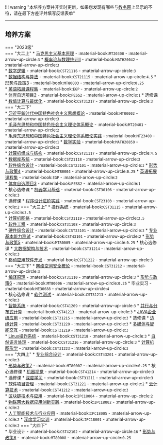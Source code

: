 !!! warning "本培养方案并非实时更新，如果您发现有哪些与[教务网](https://my.cqu.edu.cn)上显示的不符，请在最下方差评并填写反馈表单"

---

## 培养方案

=== "2023级"  
    === "大二上"
        * [马克思主义基本原理](../../../课程/马克思主义基本原理.md) - :material-book:`MT20300` - :material-arrow-up-circle:`3`
        * [概率论与数理统计Ⅱ](../../../课程/概率论与数理统计.md) - :material-book:`MATH20042` - :material-arrow-up-circle:`3`  
        * [数字逻辑](../../../课程/数字逻辑.md) - :material-book:`CST21116` - :material-arrow-up-circle:`3`  
        * [数据结构与算法](../../../课程/数据结构与算法.md) - :material-book:`CST21115` - :material-arrow-up-circle:`4.5`
        * [形势与政策3](../../../课程/形势与政策.md) - :material-book:`MT80003` - :material-arrow-up-circle:`0.25`    
        * [英语拓展课程集](../../../课程/英语.md) - :material-book:`EGP` - :material-arrow-up-circle:`2`  
        * [体育自选项目2](../../../课程/体育.md) - :material-book:`PESS2` - :material-arrow-up-circle:`1` 
        * 选修课
             * [数值计算与最优化](../../../课程/数值计算与最优化.md) - :material-book:`CST31217` - :material-arrow-up-circle:`3`
    === "大二下"  
        * [习近平新时代中国特色社会主义思想概论](../../../课程/习近平新时代中国特色社会主义思想概论.md) - :material-book:`MT00002` - :material-arrow-up-circle:`3`  
        * [毛泽东思想和中国特色社会主义理论体系概论](../../../课程/毛泽东思想和中国特色社会主义理论体系概论.md) - :material-book:`MT20401` - :material-arrow-up-circle:`2`  
        * [毛泽东思想和中国特色社会主义理论体系概论实践](../../../课程/毛泽东思想和中国特色社会主义理论体系概论实践.md) - :material-book:`MT23400` - :material-arrow-up-circle:`1` 
        * [数学实验](../../../课程/数学实验.md) - :material-book:`MATH20850` - :material-arrow-up-circle:`3`  
        * [计算机组成与结构](../../../课程/计算机组成与结构.md) - :material-book:`CST21117` - :material-arrow-up-circle:`4.5`  
        * [数据库系统](../../../课程/数据库系统.md) - :material-book:`CST21118` - :material-arrow-up-circle:`3`  
        * [软件综合设计](../../../课程/软件综合设计.md) - :material-book:`CST23101` - :material-arrow-up-circle:`3`
        * [形势与政策4](../../../课程/形势与政策.md) - :material-book:`MT80004` - :material-arrow-up-circle:`0.25`
        * [英语拓展课程集](../../../课程/英语.md) - :material-book:`EGP` - :material-arrow-up-circle:`2`  
        * [体育自选项目3](../../../课程/体育.md) - :material-book:`PESS2` - :material-arrow-up-circle:`1`  
        * 核心选修课
            * [机器学习基础](../../../课程/机器学习基础.md) - :material-book:`CST30106` - :material-arrow-up-circle:`3`  
        * 选修课
            * [程序设计进阶实践](../../../课程/程序设计进阶实践.md) - :material-book:`CST23103` - :material-arrow-up-circle:`2`
    === "大三上"
        * [操作系统](../../../课程/操作系统.md) - :material-book:`CST31115` - :material-arrow-up-circle:`3.5`  
        * [计算机网络](../../../课程/计算机网络.md) - :material-book:`CST31119` - :material-arrow-up-circle:`3.5`  
        * [软件工程](../../../课程/软件工程.md) - :material-book:`CST31108` - :material-arrow-up-circle:`3`   
        * [硬件综合设计](../../../课程/硬件综合设计.md) - :material-book:`CST33101` - :material-arrow-up-circle:`3` 
        * [专业基本能力测试](../../../课程/专业基本能力测试.md) - :material-book:`CST43101` - :material-arrow-up-circle:`2` 
        * [形势与政策5](../../../课程/形势与政策.md) - :material-book:`MT80005` - :material-arrow-up-circle:`0.25`
        * 核心选修课
            * [大数据架构与技术](../../../课程/大数据架构与技术.md) - :material-book:`CST31214` - :material-arrow-up-circle:`3`  
            * [移动应用软件开发](../../../课程/移动应用软件开发.md) - :material-book:`CST31222` - :material-arrow-up-circle:`3`  
    === "大三下"
        * [网络空间安全概论](../../../课程/网络空间安全概论.md) - :material-book:`CST31212` - :material-arrow-up-circle:`3`  
        * [编译原理](../../../课程/编译原理.md) - :material-book:`CST31110` - :material-arrow-up-circle:`3` 
        * [形势与政策6](../../../课程/形势与政策.md) - :material-book:`MT80006` - :material-arrow-up-circle:`0.25` 
        * 毕业实习 - :material-book:`ME30688` - :material-arrow-up-circle:`4`   
        * 核心选修课
            * [软件测试](../../../课程/软件测试.md) - :material-book:`CST31213` - :material-arrow-up-circle:`3`  
            * [智能系统](../../../课程/智能系统.md) - :material-book:`CST41209` - :material-arrow-up-circle:`3`
            * [并行与分布式计算](../../../课程/并行与分布式计算.md) - :material-book:`CST41213` - :material-arrow-up-circle:`3`
            * [JAVA企业级应用](../../../课程/JAVA企业级应用.md) - :material-book:`CST31215` - :material-arrow-up-circle:`3`
        * 选修课
            * [边缘计算](../../../课程/边缘计算.md) - :material-book:`CST31220` - :material-arrow-up-circle:`3`
            * [多媒体与智能交互](../../../课程/多媒体与智能交互.md) - :material-book:`CST31219` - :material-arrow-up-circle:`3`  
            * [Linux操作系统](../../../课程/Linux操作系统.md) - :material-book:`CST31218` - :material-arrow-up-circle:`3`
            * [自然语言处理](../../../课程/自然语言处理.md) - :material-book:`CST31216` - :material-arrow-up-circle:`3`
            * [计算机图形学](../../../课程/计算机图形学.md) - :material-book:`CST31223` - :material-arrow-up-circle:`3`  
    === "大四上"
        * [专业综合设计](../../../课程/专业综合设计.md) - :material-book:`CST43201` - :material-arrow-up-circle:`3`    
        * [形势与政策7](../../../课程/形势与政策.md) - :material-book:`MT80007` - :material-arrow-up-circle:`0.25`
        * 核心选修课
            * [机器视觉](../../../课程/机器视觉.md) - :material-book:`CST41214` - :material-arrow-up-circle:`3`  
        * 选修课
            * [深度学习](../../../课程/深度学习.md) - :material-book:`CST31211` - :material-arrow-up-circle:`3`  
            * [软件项目管理](../../../课程/软件项目管理.md) - :material-book:`CST31221` - :material-arrow-up-circle:`2` 
            * [云计算技术](../../../课程/云计算技术.md) - :material-book:`CST41212` - :material-arrow-up-circle:`3`  
            * [区块链技术与应用](../../../课程/区块链技术与应用.md) - :material-book:`IPC18004` - :material-arrow-up-circle:`2`  
            * [物联网大数据应用创新实践](../../../课程/物联网大数据应用创新实践.md) - :material-book:`IPC18002` - :material-arrow-up-circle:`2`  
            * [人工智能技术与行业应用](../../../课程/人工智能技术与行业应用.md) - :material-book:`IPC18005` - :material-arrow-up-circle:`2` 
            * [深度学习实训](../../../课程/深度学习实训.md) - :material-book:`IPC18001` - :material-arrow-up-circle:`2`
    === "大四下"  
        * 毕业设计 - :material-book:`CST42102` - :material-arrow-up-circle:`16`
        * [形势与政策8](../../../课程/形势与政策.md) - :material-book:`MT80008` - :material-arrow-up-circle:`0.25`